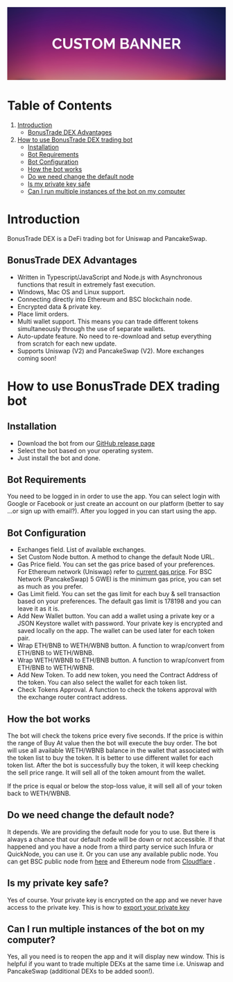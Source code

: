 <!-- BANNER -->

<img src="./Assets/gamesoft-trading-bonustrade-dex-banner.png"/>

<!-- TABLE OF CONTENT -->
# Table of Contents
<ol>
    <li>
      <a href="#introduction">Introduction</a>
      <ul>
        <li><a href="#bonustrade-dex-advantages">BonusTrade DEX Advantages</a></li>
      </ul>
    </li>
    <li>
      <a href="#how-to-use-bonustrade-dex-trading-bot">How to use BonusTrade DEX trading bot</a>
      <ul>
        <li><a href="#installation">Installation</a></li>
        <li><a href="#bot-requirements">Bot Requirements</a></li>
        <li><a href="#bot-configuration">Bot Configuration</a></li>
        <li><a href="#how-the-bot-works">How the bot works</a></li>
        <li><a href="#do-we-need-change-the-default-node">Do we need change the default node</a></li>
        <li><a href="#is-my-private-key-safe">Is my private key safe</a></li>
        <li><a href="#can-i-run-multiple-instances-of-the-bot-on-my-computer">Can I run multiple instances of the bot on my computer</a></li>
      </ul>
    </li>
  </ol>

<!-- INTRODUCTION -->

# Introduction

BonusTrade DEX is a DeFi trading bot for Uniswap and PancakeSwap.

<!-- DEX ADVANTAGES -->

## BonusTrade DEX Advantages

- Written in Typescript/JavaScript and Node.js with Asynchronous functions that result in extremely fast execution.
- Windows, Mac OS and Linux support.
- Connecting directly into Ethereum and BSC blockchain node.
- Encrypted data & private key.
- Place limit orders.
- Multi wallet support. This means you can trade different tokens simultaneously through the use of separate wallets.
- Auto-update feature. No need to re-download and setup everything from scratch for each new update.
- Supports Uniswap (V2) and PancakeSwap (V2). More exchanges coming soon!

<!-- HOW TO USE -->

# How to use BonusTrade DEX trading bot

<!-- INSTALLATION -->

## Installation

- Download the bot from our [GitHub release page](https://github.com/github_username/repo_name/issues)
- Select the bot based on your operating system.
- Just install the bot and done.

<!-- BOT REQUIREMENTS -->

## Bot Requirements

You need to be logged in in order to use the app. You can select login with Google or Facebook or just create an account on our platform (better to say …or sign up with email?). After you logged in you can start using the app.

<!-- BOT CONFIGURATION -->

## Bot Configuration

- Exchanges field. List of available exchanges.
- Set Custom Node button. A method to change the default Node URL.
- Gas Price field. You can set the gas price based of your preferences. For Ethereum network (Uniswap) refer to [current gas price](https://etherscan.io/gastracker). For BSC Network (PancakeSwap) 5 GWEI is the minimum gas price, you can set as much as you prefer.
- Gas Limit field. You can set the gas limit for each buy & sell transaction based on your preferences. The default gas limit is 178198 and you can leave it as it is.
- Add New Wallet button. You can add a wallet using a private key or a JSON Keystore wallet with password. Your private key is encrypted and saved locally on the app. The wallet can be used later for each token pair.
- Wrap ETH/BNB to WETH/WBNB button. A function to wrap/convert from ETH/BNB to WETH/WBNB.
- Wrap WETH/WBNB to ETH/BNB button. A function to wrap/convert from ETH/BNB to WETH/WBNB.
- Add New Token. To add new token, you need the Contract Address of the token. You can also select the wallet for each token list.
- Check Tokens Approval. A function to check the tokens approval with the exchange router contract address.

<!-- HOE THRE BOT WORKS? -->

## How the bot works

The bot will check the tokens price every five seconds. If the price is within the range of Buy At value then the bot will execute the buy order. The bot will use all available WETH/WBNB balance in the wallet that associated with the token list to buy the token. It is better to use different wallet for each token list. After the bot is successfully buy the token, it will keep checking the sell price range. It will sell all of the token amount from the wallet.

If the price is equal or below the stop-loss value, it will sell all of your token back to WETH/WBNB.

<!-- DO WE CHANGE -->

## Do we need change the default node?

It depends. We are providing the default node for you to use. But there is always a chance that our default node will be down or not accessible. If that happened and you have a node from a third party service such Infura or QuickNode, you can use it. Or you can use any available public node. You can get BSC public node from [here](https://docs.binance.org/smart-chain/developer/rpc.html) and Ethereum node from [Cloudflare](https://developers.cloudflare.com/distributed-web/ethereum-gateway/getting-started) .

<!-- IS KEY SAFE! -->

## Is my private key safe?

Yes of course. Your private key is encrypted on the app and we never have access to the private key. This is how to [export your private key](https://metamask.zendesk.com/hc/en-us/articles/360015289632-How-to-Export-an-Account-Private-Key)

<!-- MULTIPLE INSTANCE -->

## Can I run multiple instances of the bot on my computer?

Yes, all you need is to reopen the app and it will display new window.
This is helpful if you want to trade multiple DEXs at the same time i.e. Uniswap and PancakeSwap (additional DEXs to be added soon!).
